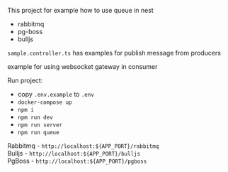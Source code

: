This project for example how to use queue in nest
 - rabbitmq
 - pg-boss
 - bulljs
 
`sample.controller.ts` has examples for publish message from producers

example for using websocket gateway in consumer

Run project:
 - copy `.env.example` to `.env`
 - `docker-compose up`
 - `npm i`
 - `npm run dev`
 - `npm run server`
 - `npm run queue`
 
Rabbitmq - `http://localhost:${APP_PORT}/rabbitmq`  
Bulljs - `http://localhost:${APP_PORT}/bulljs`  
PgBoss - `http://localhost:${APP_PORT}/pgboss`  